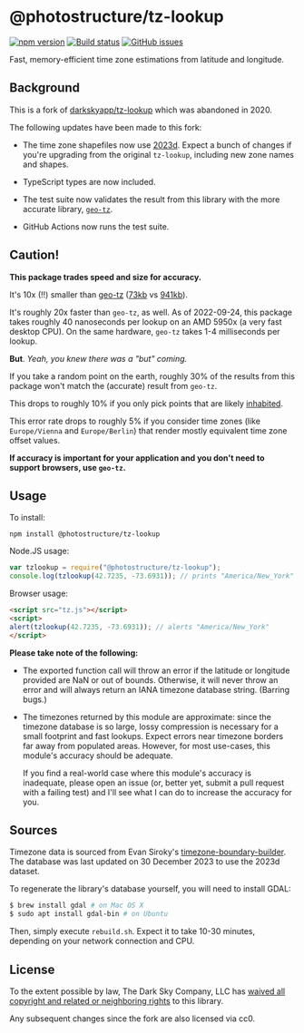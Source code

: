 # @photostructure/tz-lookup

[![npm version](https://img.shields.io/npm/v/@photostructure/tz-lookup.svg)](https://www.npmjs.com/package/@photostructure/tz-lookup)
[![Build status](https://github.com/photostructure/tz-lookup/actions/workflows/node.js.yml/badge.svg?branch=main)](https://github.com/photostructure/tz-lookup/actions/workflows/node.js.yml)
[![GitHub issues](https://img.shields.io/github/issues/photostructure/tz-lookup.svg)](https://github.com/photostructure/tz-lookup/issues)

Fast, memory-efficient time zone estimations from latitude and longitude.

## Background

This is a fork of [darkskyapp/tz-lookup](https://github.com/darkskyapp/tz-lookup-oss) which was abandoned in 2020.

The following updates have been made to this fork:

* The time zone shapefiles now use
[2023d](https://github.com/evansiroky/timezone-boundary-builder/releases/tag/2023d). Expect a bunch of changes if you're upgrading from the original `tz-lookup`, including new zone names and shapes.

* TypeScript types are now included.

* The test suite now validates the result from this library with the more accurate library, [`geo-tz`](https://github.com/evansiroky/node-geo-tz/).

* GitHub Actions now runs the test suite.

## Caution!

**This package trades speed and size for accuracy.** 

It's 10x (!!) smaller than
[geo-tz](https://github.com/evansiroky/node-geo-tz/)
([73kb](https://bundlephobia.com/package/@photostructure/tz-lookup@7.0.0) vs
[941kb](https://bundlephobia.com/package/geo-tz@7.0.2)).

It's roughly 20x faster than `geo-tz`, as well. As of 2022-09-24, this package
takes roughly 40 nanoseconds per lookup on an AMD 5950x (a very fast desktop CPU). On the same hardware, `geo-tz` takes
1-4 milliseconds per lookup.

**But**. _Yeah, you knew there was a "but" coming._

If you take a random point on the earth, roughly 30% of the results from this package won't match the (accurate) result from `geo-tz`. 

This drops to roughly 10% if you only pick points that are likely [inhabited](https://github.com/darkskyapp/inhabited).

This error rate drops to roughly 5% if you consider time zones (like `Europe/Vienna` and `Europe/Berlin`) that render mostly equivalent time zone offset values.

**If accuracy is important for your application and you don't need to support browsers, use `geo-tz`.**

## Usage

To install:

    npm install @photostructure/tz-lookup

Node.JS usage:

```javascript
var tzlookup = require("@photostructure/tz-lookup");
console.log(tzlookup(42.7235, -73.6931)); // prints "America/New_York"
```

Browser usage:

```html
<script src="tz.js"></script>
<script>
alert(tzlookup(42.7235, -73.6931)); // alerts "America/New_York"
</script>
```

**Please take note of the following:**

*   The exported function call will throw an error if the latitude or longitude
    provided are NaN or out of bounds. Otherwise, it will never throw an error
    and will always return an IANA timezone database string. (Barring bugs.)

*   The timezones returned by this module are approximate: since the timezone
    database is so large, lossy compression is necessary for a small footprint
    and fast lookups. Expect errors near timezone borders far away from
    populated areas. However, for most use-cases, this module's accuracy should
    be adequate.
    
    If you find a real-world case where this module's accuracy is inadequate,
    please open an issue (or, better yet, submit a pull request with a failing
    test) and I'll see what I can do to increase the accuracy for you.

## Sources

Timezone data is sourced from Evan Siroky's [timezone-boundary-builder][tbb].
The database was last updated on 30 December 2023 to use the 2023d dataset.

To regenerate the library's database yourself, you will need to install GDAL:

```sh
$ brew install gdal # on Mac OS X
$ sudo apt install gdal-bin # on Ubuntu
```

Then, simply execute `rebuild.sh`. Expect it to take 10-30 minutes, depending
on your network connection and CPU.

[tbb]: https://github.com/evansiroky/timezone-boundary-builder/

## License

To the extent possible by law, The Dark Sky Company, LLC has [waived all
copyright and related or neighboring rights][cc0] to this library.

[cc0]: http://creativecommons.org/publicdomain/zero/1.0/

Any subsequent changes since the fork are also licensed via cc0. 
